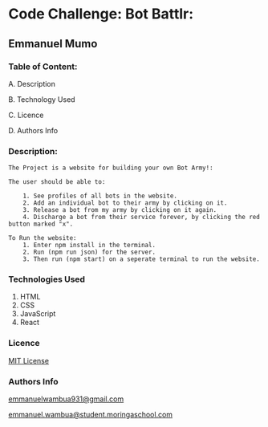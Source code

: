#  Code Challenge: Bot Battlr:

## Emmanuel Mumo


### Table of Content:

A. Description

B. Technology Used

C. Licence

D. Authors Info


### Description:

    The Project is a website for building your own Bot Army!:

    The user should be able to:

        1. See profiles of all bots in the website.
        2. Add an individual bot to their army by clicking on it.
        3. Release a bot from my army by clicking on it again.
        4. Discharge a bot from their service forever, by clicking the red button marked "x".

    To Run the website:
        1. Enter npm install in the terminal.
        2. Run (npm run json) for the server.
        3. Then run (npm start) on a seperate terminal to run the website.

### Technologies Used
1. HTML
2. CSS
3. JavaScript
4. React


### Licence

[MIT License](https://github.com/ewambua/Code-Challenge-Bot-Battlr/blob/main/LICENCE)


### Authors Info

emmanuelwambua931@gmail.com

emmanuel.wambua@student.moringaschool.com
